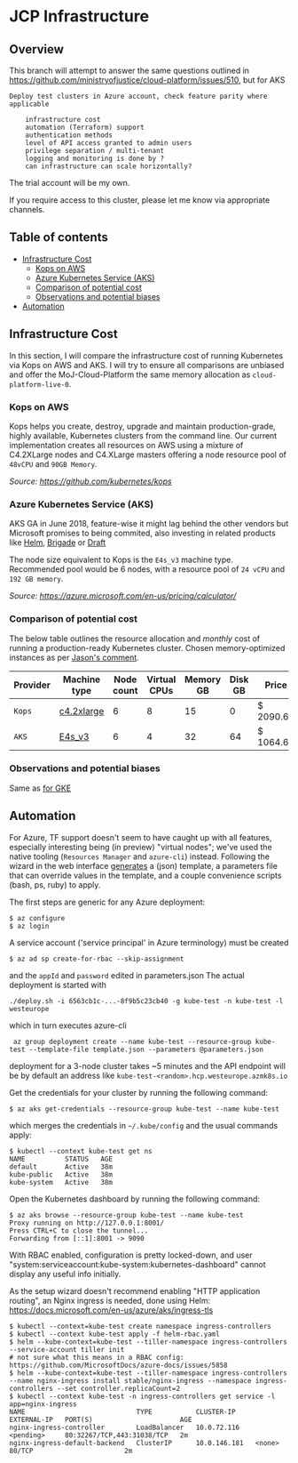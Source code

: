 # JCP Infrastructure

## Overview
This branch will attempt to answer the same questions outlined in https://github.com/ministryofjustice/cloud-platform/issues/510, but for AKS

```
Deploy test clusters in Azure account, check feature parity where applicable

    infrastructure cost
    automation (Terraform) support
    authentication methods
    level of API access granted to admin users
    privilege separation / multi-tenant
    logging and monitoring is done by ?
    can infrastructure can scale horizontally?
```

The trial account will be my own. 

If you require access to this cluster, please let me know via appropriate channels. 

## Table of contents
  * [Infrastructure Cost](#infrastructure-cost)
     * [Kops on AWS](#kops-on-aws)
     * [Azure Kubernetes Service (AKS)](#azure-kubernetes-service)
     * [Comparison of potential cost](#comparison-of-potential-cost)
     * [Observations and potential biases](#observations-and-potential-biases)
  * [Automation](#automation)

## Infrastructure Cost
In this section, I will compare the infrastructure cost of running Kubernetes via Kops on AWS and AKS. I will try to ensure all comparisons are unbiased and offer the MoJ-Cloud-Platform the same memory allocation as `cloud-platform-live-0`. 

### Kops on AWS
Kops helps you create, destroy, upgrade and maintain production-grade, highly available, Kubernetes clusters from the command line. Our current implementation creates all resources on AWS using a mixture of C4.2XLarge nodes and C4.XLarge masters offering a node resource pool of `48vCPU` and `90GB Memory`. 

*Source: https://github.com/kubernetes/kops*

### Azure Kubernetes Service (AKS)
AKS GA in June 2018, feature-wise it might lag behind the other vendors but Microsoft promises to being commited, also investing in related products like [Helm](https://github.com/helm/), [Brigade](https://github.com/Azure/brigade) or [Draft](https://github.com/Azure/draft)

The node size equivalent to Kops is the `E4s_v3` machine type. Recommended pool would be 6 nodes, with a resource pool of `24 vCPU` and `192 GB memory`. 

*Source: https://azure.microsoft.com/en-us/pricing/calculator/*

### Comparison of potential cost
The below table outlines the resource allocation and *monthly* cost of running a production-ready Kubernetes cluster. 
Chosen memory-optimized instances as per [Jason's comment](https://github.com/jasonBirchall/jcp-infrastructure/#observations-and-potential-biases).

Provider | Machine type | Node count | Virtual CPUs | Memory GB | Disk GB | Price
--- | --- | --- | --- | --- | --- | --- |
`Kops` | [c4.2xlarge](https://calculator.s3.amazonaws.com/index.html) | 6 | 8 | 15 | 0 | $ 2090.64
`AKS` | [E4s_v3](https://azure.microsoft.com/en-gb/pricing/details/virtual-machines/series/)| 6 | 4 | 32 | 64 | $ 1064.64

### Observations and potential biases
Same as [for GKE](https://github.com/jasonBirchall/jcp-infrastructure/#observations-and-potential-biases)

## Automation
For Azure, TF support doesn't seem to have caught up with all features, especially interesting being (in preview) "virtual nodes"; we've used the native tooling (`Resources Manager` and `azure-cli`) instead.
Following the wizard in the web interface [generates](https://github.com/jasonBirchall/jcp-infrastructure/tree/aks/kube-test%20template) a (json) template, a parameters file that can override values in the template, and a couple convenience scripts (bash, ps, ruby) to apply.

The first steps are generic for any Azure deployment:
```
$ az configure
$ az login
```
A service account ('service principal' in Azure terminology) must be created 
```
$ az ad sp create-for-rbac --skip-assignment
```
and the `appId` and `password` edited in parameters.json
The actual deployment is started with
```
./deploy.sh -i 6563cb1c-...-8f9b5c23cb40 -g kube-test -n kube-test -l westeurope
```
which in turn executes azure-cli
```
 az group deployment create --name kube-test --resource-group kube-test --template-file template.json --parameters @parameters.json
```
deployment for a 3-node cluster takes ~5 minutes and the API endpoint will be by default an address like `kube-test-<random>.hcp.westeurope.azmk8s.io`

Get the credentials for your cluster by running the following command:
```
$ az aks get-credentials --resource-group kube-test --name kube-test
```
which merges the credentials in `~/.kube/config` and the usual commands apply:
```
$ kubectl --context kube-test get ns
NAME          STATUS   AGE
default       Active   38m
kube-public   Active   38m
kube-system   Active   38m
```
Open the Kubernetes dashboard by running the following command:
```
$ az aks browse --resource-group kube-test --name kube-test
Proxy running on http://127.0.0.1:8001/
Press CTRL+C to close the tunnel...
Forwarding from [::1]:8001 -> 9090
```
With RBAC enabled, configuration is pretty locked-down, and user "system:serviceaccount:kube-system:kubernetes-dashboard" cannot display any useful info initially.

As the setup wizard doesn't recommend enabling "HTTP application routing", an Nginx ingress is needed, done using Helm: https://docs.microsoft.com/en-us/azure/aks/ingress-tls
```
$ kubectl --context=kube-test create namespace ingress-controllers
$ kubectl --context kube-test apply -f helm-rbac.yaml
$ helm --kube-context=kube-test --tiller-namespace ingress-controllers --service-account tiller init
# not sure what this means in a RBAC config: https://github.com/MicrosoftDocs/azure-docs/issues/5858
$ helm --kube-context=kube-test --tiller-namespace ingress-controllers --name nginx-ingress install stable/nginx-ingress --namespace ingress-controllers --set controller.replicaCount=2
$ kubectl --context kube-test -n ingress-controllers get service -l app=nginx-ingress
NAME                            TYPE           CLUSTER-IP     EXTERNAL-IP   PORT(S)                      AGE
nginx-ingress-controller        LoadBalancer   10.0.72.116    <pending>     80:32267/TCP,443:31038/TCP   2m
nginx-ingress-default-backend   ClusterIP      10.0.146.181   <none>        80/TCP                       2m
```
